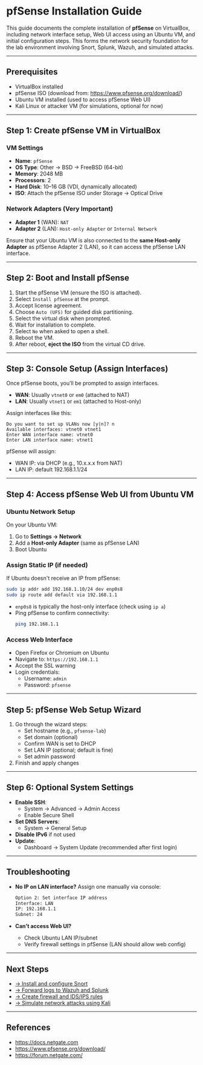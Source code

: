 # pfSense Installation Guide

This guide documents the complete installation of **pfSense** on VirtualBox, including network interface setup, Web UI access using an Ubuntu VM, and initial configuration steps. This forms the network security foundation for the lab environment involving Snort, Splunk, Wazuh, and simulated attacks.

---

## Prerequisites

- VirtualBox installed
- pfSense ISO (download from: https://www.pfsense.org/download/)
- Ubuntu VM installed (used to access pfSense Web UI)
- Kali Linux or attacker VM (for simulations, optional for now)

---

## Step 1: Create pfSense VM in VirtualBox

### VM Settings

- **Name**: `pfSense`
- **OS Type**: Other → BSD → FreeBSD (64-bit)
- **Memory**: 2048 MB
- **Processors**: 2
- **Hard Disk**: 10–16 GB (VDI, dynamically allocated)
- **ISO**: Attach the pfSense ISO under Storage → Optical Drive

### Network Adapters (Very Important)

- **Adapter 1** (WAN): `NAT`
- **Adapter 2** (LAN): `Host-only Adapter` or `Internal Network`

Ensure that your Ubuntu VM is also connected to the **same Host-only Adapter** as pfSense Adapter 2 (LAN), so it can access the pfSense LAN interface.

---

## Step 2: Boot and Install pfSense

1. Start the pfSense VM (ensure the ISO is attached).
2. Select `Install pfSense` at the prompt.
3. Accept license agreement.
4. Choose `Auto (UFS)` for guided disk partitioning.
5. Select the virtual disk when prompted.
6. Wait for installation to complete.
7. Select `No` when asked to open a shell.
8. Reboot the VM.
9. After reboot, **eject the ISO** from the virtual CD drive.

---

## Step 3: Console Setup (Assign Interfaces)

Once pfSense boots, you’ll be prompted to assign interfaces.

- **WAN**: Usually `vtnet0` or `em0` (attached to NAT)
- **LAN**: Usually `vtnet1` or `em1` (attached to Host-only)

Assign interfaces like this:

```
Do you want to set up VLANs now [y|n]? n
Available interfaces: vtnet0 vtnet1
Enter WAN interface name: vtnet0
Enter LAN interface name: vtnet1
```

pfSense will assign:

- WAN IP: via DHCP (e.g., 10.x.x.x from NAT)
- LAN IP: default 192.168.1.1/24

---

## Step 4: Access pfSense Web UI from Ubuntu VM

### Ubuntu Network Setup

On your Ubuntu VM:

1. Go to **Settings → Network**
2. Add a **Host-only Adapter** (same as pfSense LAN)
3. Boot Ubuntu

### Assign Static IP (if needed)

If Ubuntu doesn't receive an IP from pfSense:

```bash
sudo ip addr add 192.168.1.10/24 dev enp0s8
sudo ip route add default via 192.168.1.1
```

- `enp0s8` is typically the host-only interface (check using `ip a`)
- Ping pfSense to confirm connectivity:
  ```bash
  ping 192.168.1.1
  ```

### Access Web Interface

- Open Firefox or Chromium on Ubuntu
- Navigate to: `https://192.168.1.1`
- Accept the SSL warning
- Login credentials:
  - Username: `admin`
  - Password: `pfsense`

---

## Step 5: pfSense Web Setup Wizard

1. Go through the wizard steps:
   - Set hostname (e.g., `pfsense-lab`)
   - Set domain (optional)
   - Confirm WAN is set to DHCP
   - Set LAN IP (optional; default is fine)
   - Set admin password
2. Finish and apply changes

---

## Step 6: Optional System Settings

- **Enable SSH**:
  - System → Advanced → Admin Access
  - Enable Secure Shell
- **Set DNS Servers**:
  - System → General Setup
- **Disable IPv6** if not used
- **Update**:
  - Dashboard → System Update (recommended after first login)

---

## Troubleshooting

- **No IP on LAN interface?** Assign one manually via console:
  ```bash
  Option 2: Set interface IP address
  Interface: LAN
  IP: 192.168.1.1
  Subnet: 24
  ```

- **Can't access Web UI?**
  - Check Ubuntu LAN IP/subnet
  - Verify firewall settings in pfSense (LAN should allow web config)

---

## Next Steps

- [→ Install and configure Snort](snort-configuration.md)
- [→ Forward logs to Wazuh and Splunk](log-forwarding.md)
- [→ Create firewall and IDS/IPS rules](../firewall-and-snort-rules.md)
- [→ Simulate network attacks using Kali](../simulations/nmap-scan.md)

---

## References

- https://docs.netgate.com
- https://www.pfsense.org/download/
- https://forum.netgate.com/
